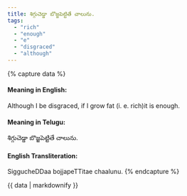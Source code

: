 ```yaml
---
title: శిగ్గుచెడ్డా బొజ్జపెట్టితే చాలును.
tags:
  - "rich"
  - "enough"
  - "e"
  - "disgraced"
  - "although"
---
```


{% capture data %}
#### Meaning in English:
Although I be disgraced, if I grow fat (i. e. rich)it is enough.

#### Meaning in Telugu:
శిగ్గుచెడ్డా బొజ్జపెట్టితే చాలును.

#### English Transliteration:
SiggucheDDaa bojjapeTTitae chaalunu.
{% endcapture %}

{{ data | markdownify }}

